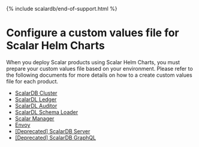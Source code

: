 {% include scalardb/end-of-support.html %}

# Configure a custom values file for Scalar Helm Charts

When you deploy Scalar products using Scalar Helm Charts, you must prepare your custom values file based on your environment. Please refer to the following documents for more details on how to a create custom values file for each product.

* [ScalarDB Cluster](./configure-custom-values-scalardb-cluster.md)
* [ScalarDL Ledger](./configure-custom-values-scalardl-ledger.md)
* [ScalarDL Auditor](./configure-custom-values-scalardl-auditor.md)
* [ScalarDL Schema Loader](./configure-custom-values-scalardl-schema-loader.md)
* [Scalar Manager](./configure-custom-values-scalar-manager.md)
* [Envoy](./configure-custom-values-envoy.md)
* [[Deprecated] ScalarDB Server](./configure-custom-values-scalardb.md)
* [[Deprecated] ScalarDB GraphQL](./configure-custom-values-scalardb-graphql.md)
